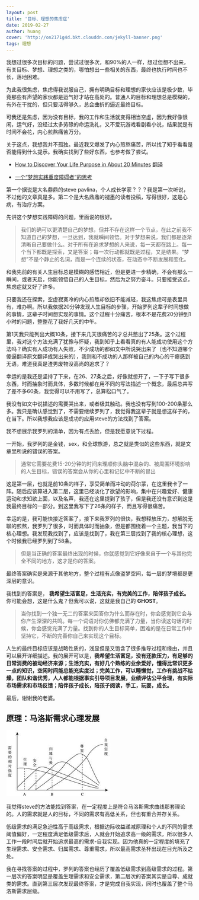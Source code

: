 ```yaml
---
layout: post
title: '目标、理想的焦虑症'
date: 2019-02-27
author: huang
cover: 'http://on2171g4d.bkt.clouddn.com/jekyll-banner.png'
tags: 理想
---
```


我想过很多次目标的问题，尝试过很多次，和90%的人一样，想过但想不出来，有关目标、梦想、理想之类的，哪怕想出一些相关的东西，最终也执行时间也不长，落地困难。

为此我很焦虑，焦虑得我说服自己，拥有明确目标和理想的家伙应该是极少数，毕竟那些有声望的家伙都是运气好才站在高处的。普通人的目标和理想总是模糊的，有外在干扰的，但只要活得够久，总会曲折的逼近最终目标。

可我还是焦虑，因为没有目标，我的工作和生活就变得相当空虚，因为我好像很闲，运气好，没经过太多劳碌的命运洗礼，又不爱玩游戏看剧看小说，结果就是有时间不会花，内心煎熬痛苦万分。

关于这点，我想我并不孤独。最近我又爆发了内心煎熬痛苦，所以找了知乎看看是否能得到什么提示。我确实找到了些好东西，也参考做了尝试。

* [How to Discover Your Life Purpose in About 20 Minutes](https://www.stevepavlina.com/blog/2005/01/how-to-discover-your-life-purpose-in-about-20-minutes/)
[翻译](http://www.voidcn.com/article/p-xlyzchfx-zr.html)

* [一个“梦想实践重度障碍者”的思考](https://www.mifengtd.cn/articles/thoughts-on-achieving-dreams.html)

第一个据说是大名鼎鼎的steve pavlina，个人成长学家？？？我是第一次听说，不过他的文章真是多。第二个是大名鼎鼎的褪墨的读者投稿，写得很好，这是心病，有治疗方案。

先讲这个梦想实践障碍的问题，里面说的很好。
> 我们的确可以更清楚自己的梦想，但并不存在这样一个节点，在此之前我不知道自己的梦想，一旦达到，我就瞬间领悟。对于梦想来说，我们都是逐渐清晰自己要做什么。对于所有在追求梦想的人来说，每一天都在路上。每一个当下都既是探索，又是答案；每一次行动都就既是过程，又是结果。“梦想”不是个静止的名词，而是一个连续的状态，在动态中不断发展和变化。

和我先前的有关人生目标总是模糊的感悟相近，但是更进一步精确，不会有那么一瞬间，或者天启，你能领悟自己的人生目标，然后为之努力奋斗。只要接受这点，焦虑症就又好了许多。

只要我还在探索，空虚寂寞冷的内心煎熬却依旧不能减轻，我这焦虑可是表里具有，难办啊。所以我依据20分钟发现人生目标的步骤，开始罗列这辈子时间想做的事情，这辈子时间想实现的事情。这个过程十分痛苦，根本不是花费20分钟到1小时的问题，整整花了我好几天的中午。

第1天我只能列出大概10条，接下来几天很痛苦的才总共憋出了25条。这个过程里，我对这个方法充满了犹豫与怀疑，我到知乎上看看真的有人能成功使用这个方法吗？确实有人成功有人失败，不少成功的都如文中所说哭出来了（也不知道哪个傻逼翻译原文翻译成哭出来的），我则和不成功的人那样被自己的内心的干瘪感到无语，难道我真是渣男废物没高尚的追求了？

幸运的是我还是坚持了下来，在26、27条之后，好像就想开了，一下子写下很多东西，时而抽象时而具体，多数时候都在用不同的写法描述一个概念，最后总共写了差不多60条，我觉得可以不用写了，总算松口气了。

我没有如文中说描述的需要哭出来，或者极其触动。我也没有写到100-200条那么多。我只是确认感觉到了，不需要继续罗列了，我觉得我这辈子就是想这样子的，在当下。所以我想我应该是成功的应用steve的方法找到了答案。

我不想展示我罗列的清单，因为有点丢脸，但是我愿意说下过程。

一开始，我罗列的是金钱，sex，和全球旅游，总之就是类似的这些东西，就是文章里所说的错误的答案。
> 通常它需要花费15-20分钟的时间来理顺你头脑中混杂的、被周围环境影响的人生目标，错误的答案会从你的心里和记忆中不断的冒出

这是第一层，也就是前10条的样子，享受简单而冲动的荷尔蒙，在这里我卡了一阵。随后应该算进入第二层，这里已经淡化了欲望的影响，集中在兴趣爱好、健康运动和求知欲上面，以及名声，我还在这里提到了孩子，但是我还没有意识到这是我最终目标的一部分。到这里我写下了26条的样子，而且写得很痛苦。

幸运的是，我可能快接近答案了，接下来我罗列的很快，我想释放压力，想解脱无聊的煎熬，我罗列了很多，时而具体时而抽象，但是都围绕着一个主题，我当下的核心理想。我发现我找到了，应该是找到了，我在第三层找到了我的核心理想，这个时候我已经罗列到了58条。
> 但是当正确的答案最终出现的时候，你就感觉到它好像来自于一个与其他完全不同的地方，这才是你的答案。

最终答案确实是来源于其他地方，整个过程有点像盗梦空间，每一层的梦境都是更深层的意识。

我找到的答案是， **我希望生活富足，生活充实，有完美的工作，陪伴孩子成长。** 你可能会想，这是什么鬼？但我可以说，这就是我自己的 **GHOST**。
> 当你找到一个独一无二的答案来回答你为什么而存在时，你会感觉到它会与你产生深深的共鸣。每一个词语对你仿佛都充满了力量，当你读这句话的时候，你会感觉充满了力量。找到你的人生目标简单，困难的是在日常工作中坚持它，不断的完善你自己来实现这个目标。

人生的最终目标应该是战略性质的，浅显但是又饱含了很多推导过程和缘由，并且可以展开详细描述。我的展开可以是，**我希望生活富足，没有还款压力，有足够的日常消费的被动经济来源；生活充实，有好几个熟练的业余爱好，懂得比常识更多一点的知识，空闲时间能总能充实度过；完美工作，可以睡懒觉，工作有挑战不枯燥，团队和谐优秀，人人都能根据事实引导项目发展，业绩评估公平合理，有实际市场需求和市场反馈；陪伴孩子成长，陪孩子阅读，手工，玩耍，成长。**

最后，谢谢我的老婆。

## 原理：马洛斯需求心理发展

![马洛斯需求曲线](pic/马洛斯.jpeg)

我觉得steve的方法能找到答案，在一定程度上是符合马洛斯需求曲线那套理论的。人的需求就是人的目标，不同的需求有高低关系，但也有重合并存关系。

低级需求的满足急迫性高于高级需求，根据边际收益递减原理和个人的不同的需求阈值偏好，一定程度满足低级需求后，人就会开始追求高一级的需求，所以很多人工作一段时间后就开始追求最高的需求-自我实现。因为他真的一定程度的填充了生理需求、安全需求、归属需求、尊重需求，所以最高需求圣杯出现在目光所及之处。

我在寻找答案的过程中，罗列的答案也经历了覆盖低级需求到高级需求的过程。第一层次的答案明显是覆盖生理需求和安全需求，第二层次的答案其实是自尊、成就类的需求。直到第三层次发现最终答案，才是完成自我实现，同时也覆盖了整个马洛斯需求层级。
